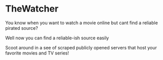 # TheWatcher
You know when you want to watch a movie online but cant find a reliable pirated source?

Well now you can find a reliable-ish source easily

Scoot around in a see of scraped publicly opened servers that host your favorite movies and TV series!
